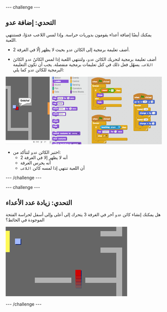 --- challenge ---
## التحدي: إضافة عدو

يمكنك أيضًا إضافة أعداء يقومون بدوريات حراسة. وإذا لمس اللاعب عدوًا، فستنتهي اللعبة.

+ أضف تعليمة برمجية إلى الكائن `عدو` بحيث لا يظهر إلّا في الغرفة 2.

+ أضف تعليمة برمجية لتحريك الكائن `عدو`، ولتنتهي اللعبة إذا لمس الكائنُ `عدو` الكائنَ `اللاعب`. يسهُل فعل ذلك في كتل تعليمات برمجية منفصلة. يجب أن تكون التعليمة البرمجية للكائن `عدو` كما يلي:

![screenshot](images/world-enemy-code.png)

+ اختبر الكائن `عدو` لتتأكد من:
	+ أنه لا يظهر إلا في الغرفة 2
	+ أنه يحرس الغرفة
	+ أن اللعبة تنتهي إذا لمسه كائن `اللاعب`

--- /challenge ---

--- challenge ---
## التحدي: زيادة عدد الأعداء
هل يمكنك إنشاء كائن `عدو` آخر في الغرفة 3 يتحرك إلى أعلى وإلى أسفل لحراسة الفتحة الموجودة في الحائط؟

![screenshot](images/world-enemy2.png)

--- /challenge ---
